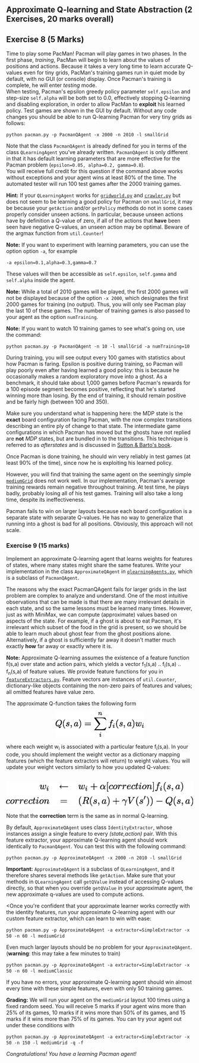 ## Approximate Q-learning and State Abstraction (2 Exercises, 20 marks overall)

## Exercise 8 (5 Marks)

Time to play some PacMan! Pacman will play games in two phases. In the first
phase, _training_, PacMan will begin to learn about the values of positions and actions.
Because it takes a very long time to learn accurate Q-values even for tiny grids,
PacMan's training games run in quiet mode by default, with no GUI (or console)
display.  Once Pacman's training is complete, he will enter _testing_ mode.  
When testing, Pacman's epsilon greedy policy parameter ```self.epsilon``` and
step-size ```self.alpha``` will be both set to 0.0, effectively stopping
Q-learning and disabling exploration, in order to allow PacMan to **exploit** his
learned policy. Test games are shown in the GUI by default.  Without any code
changes you should be able to run Q-learning Pacman for very tiny grids as follows:

```
python pacman.py -p PacmanQAgent -x 2000 -n 2010 -l smallGrid
```

Note that the class ```PacmanQAgent``` is already defined for you in terms of
the class ```QLearningAgent``` you've already written.  ```PacmanQAgent```
is only different in that it has default learning parameters that are more
effective for the Pacman problem (```epsilon=0.05, alpha=0.2, gamma=0.8```).  
You will receive full credit for this question if the command above works
without exceptions and your agent wins at least 80% of the time. The
automated tester will run 100 test games after the 2000 training games.

**Hint:** If your ```QLearningAgent``` works for [```gridworld.py```](../code/gridworld.py)
and [```crawler.py```](../code/crawler.py) but does not seem to be learning a
good policy for Pacman on ```smallGrid```, it may be because your ```getAction```
and/or ```getPolicy``` methods do not in some cases properly consider unseen
actions.  In particular, because unseen actions have by definition a Q-value of
zero, if all of the actions that **have** been seen have negative Q-values, an
unseen action may be optimal. Beware of the argmax function from ```util.Counter```!

**Note:** If you want to experiment with learning parameters, you can use the option
option ```-a```, for example

```
-a epsilon=0.1,alpha=0.3,gamma=0.7
```  

These values will then be accessible as ```self.epsilon```, ```self.gamma```
and ```self.alpha``` inside the agent.

**Note:** While a total of 2010 games will be played, the first 2000 games
will not be displayed because of the option <code>-x 2000</code>, which designates
the first 2000 games for training (no output).  Thus, you will only see Pacman
play the last 10 of these games.  The number of training games is also passed
to your agent as the option ```numTraining```.

**Note:** If you want to watch 10 training games to see what's going on, use the command:

```
python pacman.py -p PacmanQAgent -n 10 -l smallGrid -a numTraining=10
```
During training, you will see output every 100 games with statistics about how
Pacman is faring. Epsilon is positive during training, so Pacman will play poorly
even after having learned a good policy: this is because he occasionally makes a
random exploratory move into a ghost. As a benchmark, it should take about 1,000
games  before Pacman's rewards for a 100 episode segment becomes positive, reflecting
that he's started winning more than losing. By the end of training, it should
remain positive and be fairly high (between 100 and 350).

Make sure you understand what is happening here: the MDP state is the **exact**
board configuration facing Pacman, with the now complex transitions describing
an entire ply of change to that state.  The intermediate game configurations in
which Pacman has moved but the ghosts have not replied are **not** _MDP_ states,
but are bundled in to the transitions. This technique is referred to as
_afterstates_ and is discussed in
[Sutton & Barto's book](https://webdocs.cs.ualberta.ca/~sutton/book/ebook/node68.html).

Once Pacman is done training, he should win very reliably in test games
(at least 90% of the time), since now he is exploiting his learned policy.

However, you will find that training the same agent on the seemingly simple
[```mediumGrid```](../code/layouts/mediumGrid.lay)
does not work well. In our implementation, Pacman's average training rewards
remain negative throughout training.  At test time, he plays badly, probably
losing all of his test games.  Training will also take a long time, despite
its ineffectiveness.

Pacman fails to win on larger layouts because each board configuration is a
separate state with separate Q-values.  He has no way to generalize that
running into a ghost is bad for all positions.  Obviously, this approach
will not scale.

### Exercise 9 (15 marks)

Implement an approximate Q-learning agent that learns weights for features of
states, where many states might share the same features.  Write your implementation
in the class ```ApproximateQAgent``` in [```qlearningAgents.py```](../code/qlearningAgents.py),
which is a subclass of ```PacmanQAgent```.

The reasons why the exact PacmanQAgent fails for larger grids in the last problem
are complex to analyze and understand. One of the most intuitive observations that
can be made is that there are many irrelevant details in each state, and so the
same lessons must be learned many times.   However, just as with MiniMax, we can
compute (approximate) values based on aspects of the state.  For example, if a
ghost is about to eat Pacman, it's irrelevant which subset of the food in the
grid is present, so we should be able to learn much about ghost fear from the
ghost positions alone. Alternatively, if a ghost is sufficiently far away it
doesn't matter much exactly **how** far away or exactly where it is.  

**Note:**  Approximate Q-learning assumes the existence of a feature function
f(s,a) over state and action pairs, which yields a vector
f<sub>1</sub>(s,a) .. f<sub>i</sub>(s,a) .. f<sub>n</sub>(s,a) of feature values.
We provide feature functions for you in
[```featureExtractors.py```](../code/featureExtractors.py). Feature vectors are
instances of ```util.Counter```, dictionary-like objects containing the non-zero
pairs of features and values; all omitted features have value zero.

The approximate Q-function takes the following form

<center>
	<img  src="images/define-eqn1.png">
</center>

where each weight w<sub>i</sub> is associated with a particular feature f<sub>i</sub>(s,a).
In your code, you should implement the weight vector as a dictionary mapping
features (which the feature extractors will return) to weight values. You will
update your weight vectors similarly to how you updated Q-values:

<center>
	<br>
	<img  src="images/define-eqn2.png">
</center>

Note that the **correction** term is the same as in normal Q-learning.

By default, ```ApproximateQAgent``` uses class ```IdentityExtractor```,
whose instances assign a single feature to every _(state,action)_ pair.
With this feature extractor, your approximate Q-learning agent should work
identically to ```PacmanQAgent```.  You can test this with the following command:

```
python pacman.py -p ApproximateQAgent -x 2000 -n 2010 -l smallGrid
```

**Important:** ```ApproximateQAgent``` is a subclass of  ```QLearningAgent```,
and it therefore shares several methods like ```getAction```.  Make sure that
your methods in ```QLearningAgent``` call ```getQValue``` instead of accessing
Q-values directly, so that when you override ```getQValue``` in your approximate
agent, the new approximate q-values are used to compute actions.

<Once you're confident that your approximate learner works correctly with the
identity features, run your approximate Q-learning agent with our custom
feature extractor, which can learn to win with ease:

```
python pacman.py -p ApproximateQAgent -a extractor=SimpleExtractor -x 50 -n 60 -l mediumGrid
```

Even much larger layouts should be no problem for your ```ApproximateQAgent```.
(**warning**: this may take a few minutes to train)

```
python pacman.py -p ApproximateQAgent -a extractor=SimpleExtractor -x 50 -n 60 -l mediumClassic
```

If you have no errors, your approximate Q-learning agent should win almost every
time with these simple features, even with only 50 training games.

**Grading:** We will run your agent on the ```mediumGrid``` layout 100 times using
a fixed random seed. You will receive 5 marks if your agent wins more than 25% of
its games, 10 marks if it wins more than 50% of its games, and 15 marks if
it wins more than 75% of its games. You can try your agent out under these conditions with

```
python pacman.py -p ApproximateQAgent -a extractor=SimpleExtractor -x 50 -n 150 -l mediumGrid -q -f
```

_Congratulations!  You have a learning Pacman agent!_
